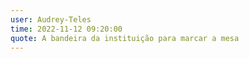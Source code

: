 ```yaml
---
user: Audrey-Teles
time: 2022-11-12 09:20:00
quote: A bandeira da instituição para marcar a mesa
---
```

